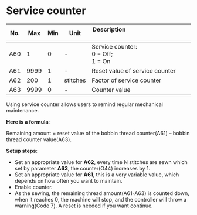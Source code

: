 # Service counter

| No. | Max | Min | Unit | Description &nbsp; &nbsp; &nbsp; &nbsp; &nbsp; &nbsp; &nbsp; &nbsp; &nbsp; &nbsp; &nbsp; &nbsp; &nbsp; &nbsp; &nbsp;&nbsp; &nbsp; &nbsp; &nbsp; &nbsp; &nbsp; &nbsp; &nbsp; &nbsp; &nbsp; &nbsp; &nbsp; &nbsp; &nbsp; &nbsp; &nbsp; &nbsp;&nbsp; &nbsp; &nbsp; &nbsp; &nbsp; |
| --- | --- | --- | --- | --- |
| A60 | 1 | 0 | - | Service counter:<br>0 = Off;<br>1 = On |
| A61 | 9999 | 1 | - | Reset value of service counter |
| A62 | 200 | 1 | stitches | Factor of service counter |
| A63 | 9999 | 0 | - | Counter value |

Using service counter allows users to remind regular mechanical maintenance.

**Here is a formula**:

Remaining amount = reset value of the bobbin thread counter(A61) – bobbin thread counter value(A63).

**Setup steps**:

- Set an appropriate value for **A62**, every time N stitches are sewn which set by parameter **A63**, the counter(O44) increases by 1.
- Set an appropriate value for **A61**, this is a very variable value, which depends on how often you want to maintain.
- Enable counter.
- As the sewing, the remaining thread amount(A61-A63) is counted down, when it reaches 0, the machine will stop, and the controller will throw a warning(Code 7). A reset is needed if you want continue.
